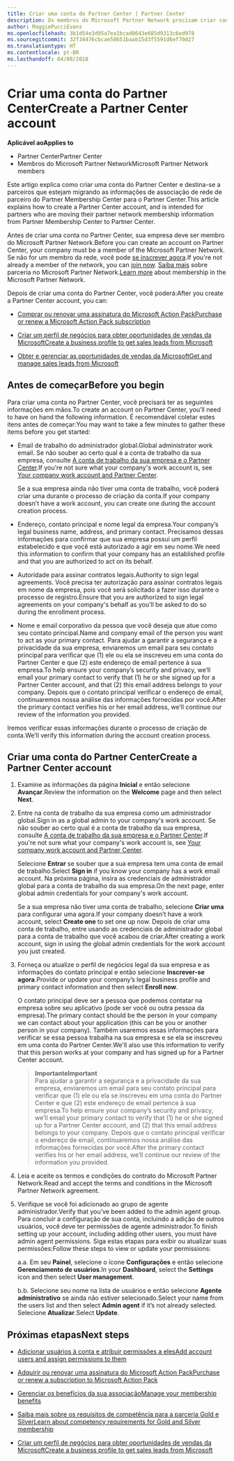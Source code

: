 ```yaml
---
title: Criar uma conta do Partner Center | Partner Center
description: Os membros do Microsoft Partner Network precisam criar contas do Partner Center para gerenciar seus benefícios e competências de rede e criar um perfil de negócios.
author: MaggiePucciEvans
ms.openlocfilehash: 3b1d54e3d95a7ea1bcad0643e685d9313c6ed978
ms.sourcegitcommit: 32f34476cbcae58651baab15d3f5591d6ef70d27
ms.translationtype: HT
ms.contentlocale: pt-BR
ms.lasthandoff: 04/08/2018
---
```

# <a name="create-a-partner-center-account"></a><span data-ttu-id="03fae-103">Criar uma conta do Partner Center</span><span class="sxs-lookup"><span data-stu-id="03fae-103">Create a Partner Center account</span></span>

**<span data-ttu-id="03fae-104">Aplicável ao</span><span class="sxs-lookup"><span data-stu-id="03fae-104">Applies to</span></span>**

-   <span data-ttu-id="03fae-105">Partner Center</span><span class="sxs-lookup"><span data-stu-id="03fae-105">Partner Center</span></span>
-   <span data-ttu-id="03fae-106">Membros do Microsoft Partner Network</span><span class="sxs-lookup"><span data-stu-id="03fae-106">Microsoft Partner Network members</span></span>


<span data-ttu-id="03fae-107">Este artigo explica como criar uma conta do Partner Center e destina-se a parceiros que estejam migrando as informações de associação de rede de parceiro do Partner Membership Center para o Partner Center.</span><span class="sxs-lookup"><span data-stu-id="03fae-107">This article explains how to create a Partner Center account, and is intended for partners who are moving their partner network membership information from Partner Membership Center to Partner Center.</span></span> 

<span data-ttu-id="03fae-108">Antes de criar uma conta no Partner Center, sua empresa deve ser membro do Microsoft Partner Network.</span><span class="sxs-lookup"><span data-stu-id="03fae-108">Before you can create an account on Partner Center, your company must be a member of the Microsoft Partner Network.</span></span> <span data-ttu-id="03fae-109">Se não for um membro da rede, você pode [se inscrever agora](https://partners.microsoft.com/PartnerProgram/simplifiedenrollment.aspx).</span><span class="sxs-lookup"><span data-stu-id="03fae-109">If you're not already a member of the network, you can [join now](https://partners.microsoft.com/PartnerProgram/simplifiedenrollment.aspx).</span></span>  <span data-ttu-id="03fae-110">[Saiba mais](https://partner.microsoft.com/membership) sobre parceria no Microsoft Partner Network.</span><span class="sxs-lookup"><span data-stu-id="03fae-110">[Learn more](https://partner.microsoft.com/membership) about membership in the Microsoft Partner Network.</span></span>  

<span data-ttu-id="03fae-111">Depois de criar uma conta do Partner Center, você poderá:</span><span class="sxs-lookup"><span data-stu-id="03fae-111">After you create a Partner Center account, you can:</span></span>

-   [<span data-ttu-id="03fae-112">Comprar ou renovar uma assinatura do Microsoft Action Pack</span><span class="sxs-lookup"><span data-stu-id="03fae-112">Purchase or renew a Microsoft Action Pack subscription</span></span>](mpn-get-action-pack.md)

-   [<span data-ttu-id="03fae-113">Criar um perfil de negócios para obter oportunidades de vendas da Microsoft</span><span class="sxs-lookup"><span data-stu-id="03fae-113">Create a business profile to get sales leads from Microsoft</span></span>](create-a-marketing-profile.md)

-   [<span data-ttu-id="03fae-114">Obter e gerenciar as oportunidades de vendas da Microsoft</span><span class="sxs-lookup"><span data-stu-id="03fae-114">Get and manage sales leads from Microsoft</span></span>](responding-to-referrals.md)

## <a name="before-you-begin"></a><span data-ttu-id="03fae-115">Antes de começar</span><span class="sxs-lookup"><span data-stu-id="03fae-115">Before you begin</span></span>

<span data-ttu-id="03fae-116">Para criar uma conta no Partner Center, você precisará ter as seguintes informações em mãos.</span><span class="sxs-lookup"><span data-stu-id="03fae-116">To create an account on Partner Center, you’ll need to have on hand the following information.</span></span> <span data-ttu-id="03fae-117">É recomendável coletar estes itens antes de começar:</span><span class="sxs-lookup"><span data-stu-id="03fae-117">You may want to take a few minutes to gather these items before you get started:</span></span>

-   <span data-ttu-id="03fae-118">Email de trabalho do administrador global.</span><span class="sxs-lookup"><span data-stu-id="03fae-118">Global administrator work email.</span></span> <span data-ttu-id="03fae-119">Se não souber ao certo qual é a conta de trabalho da sua empresa, consulte [A conta de trabalho da sua empresa e o Partner Center](azure-active-directory-tenants-and-partner-center.md).</span><span class="sxs-lookup"><span data-stu-id="03fae-119">If you're not sure what your company's work account is, see [Your company work account and Partner Center](azure-active-directory-tenants-and-partner-center.md).</span></span>

    <span data-ttu-id="03fae-120">Se a sua empresa ainda não tiver uma conta de trabalho, você poderá criar uma durante o processo de criação da conta.</span><span class="sxs-lookup"><span data-stu-id="03fae-120">If your company doesn’t have a work account, you can create one during the account creation process.</span></span> 

-   <span data-ttu-id="03fae-121">Endereço, contato principal e nome legal da empresa.</span><span class="sxs-lookup"><span data-stu-id="03fae-121">Your company’s legal business name, address, and primary contact.</span></span> <span data-ttu-id="03fae-122">Precisamos dessas informações para confirmar que sua empresa possui um perfil estabelecido e que você está autorizado a agir em seu nome.</span><span class="sxs-lookup"><span data-stu-id="03fae-122">We need this information to confirm that your company has an established profile and that you are authorized to act on its behalf.</span></span> 

-   <span data-ttu-id="03fae-123">Autoridade para assinar contratos legais.</span><span class="sxs-lookup"><span data-stu-id="03fae-123">Authority to sign legal agreements.</span></span> <span data-ttu-id="03fae-124">Você precisa ter autorização para assinar contratos legais em nome da empresa, pois você será solicitado a fazer isso durante o processo de registro.</span><span class="sxs-lookup"><span data-stu-id="03fae-124">Ensure that you are authorized to sign legal agreements on your company's behalf as you’ll be asked to do so during the enrollment process.</span></span>

-   <span data-ttu-id="03fae-125">Nome e email corporativo da pessoa que você deseja que atue como seu contato principal.</span><span class="sxs-lookup"><span data-stu-id="03fae-125">Name and company email of the person you want to act as your primary contact.</span></span> <span data-ttu-id="03fae-126">Para ajudar a garantir a segurança e a privacidade da sua empresa, enviaremos um email para seu contato principal para verificar que (1) ele ou ela se inscreveu em uma conta do Partner Center e que (2) este endereço de email pertence à sua empresa.</span><span class="sxs-lookup"><span data-stu-id="03fae-126">To help ensure your company’s security and privacy, we’ll email your primary contact to verify that (1) he or she signed up for a Partner Center account, and that (2) this email address belongs to your company.</span></span> <span data-ttu-id="03fae-127">Depois que o contato principal verificar o endereço de email, continuaremos nossa análise das informações fornecidas por você.</span><span class="sxs-lookup"><span data-stu-id="03fae-127">After the primary contact verifies his or her email address, we’ll continue our review of the information you provided.</span></span>

<span data-ttu-id="03fae-128">Iremos verificar essas informações durante o processo de criação de conta.</span><span class="sxs-lookup"><span data-stu-id="03fae-128">We’ll verify this information during the account creation process.</span></span> 
 
## <a name="create-a-partner-center-account"></a><span data-ttu-id="03fae-129">Criar uma conta do Partner Center</span><span class="sxs-lookup"><span data-stu-id="03fae-129">Create a Partner Center account</span></span>

1.  <span data-ttu-id="03fae-130">Examine as informações da página **Inicial** e então selecione **Avançar**.</span><span class="sxs-lookup"><span data-stu-id="03fae-130">Review the information on the **Welcome** page and then select **Next**.</span></span>

2.  <span data-ttu-id="03fae-131">Entre na conta de trabalho da sua empresa como um administrador global.</span><span class="sxs-lookup"><span data-stu-id="03fae-131">Sign in as a global admin to your company's work account.</span></span> <span data-ttu-id="03fae-132">Se não souber ao certo qual é a conta de trabalho da sua empresa, consulte [A conta de trabalho da sua empresa e o Partner Center](azure-active-directory-tenants-and-partner-center.md).</span><span class="sxs-lookup"><span data-stu-id="03fae-132">If you're not sure what your company's work account is, see [Your company work account and Partner Center](azure-active-directory-tenants-and-partner-center.md).</span></span>

    <span data-ttu-id="03fae-133">Selecione **Entrar** se souber que a sua empresa tem uma conta de email de trabalho.</span><span class="sxs-lookup"><span data-stu-id="03fae-133">Select **Sign in** if you know your company has a work email account.</span></span> <span data-ttu-id="03fae-134">Na próxima página, insira as credenciais de administrador global para a conta de trabalho da sua empresa.</span><span class="sxs-lookup"><span data-stu-id="03fae-134">On the next page, enter global admin credentials for your company's work account.</span></span> 

    <span data-ttu-id="03fae-135">Se a sua empresa não tiver uma conta de trabalho, selecione **Criar uma** para configurar uma agora.</span><span class="sxs-lookup"><span data-stu-id="03fae-135">If your company doesn’t have a work account, select **Create one** to set one up now.</span></span> <span data-ttu-id="03fae-136">Depois de criar uma conta de trabalho, entre usando as credenciais de administrador global para a conta de trabalho que você acabou de criar.</span><span class="sxs-lookup"><span data-stu-id="03fae-136">After creating a work account, sign in using the global admin credentials for the work account you just created.</span></span>

3.  <span data-ttu-id="03fae-137">Forneça ou atualize o perfil de negócios legal da sua empresa e as informações do contato principal e então selecione **Inscrever-se agora**.</span><span class="sxs-lookup"><span data-stu-id="03fae-137">Provide or update your company’s legal business profile and primary contact information and then select **Enroll now**.</span></span> 

    <span data-ttu-id="03fae-138">O contato principal deve ser a pessoa que podemos contatar na empresa sobre seu aplicativo (pode ser você ou outra pessoa da empresa).</span><span class="sxs-lookup"><span data-stu-id="03fae-138">The primary contact should be the person in your company we can contact about your application (this can be you or another person in your company).</span></span> <span data-ttu-id="03fae-139">Também usaremos essas informações para verificar se essa pessoa trabalha na sua empresa e se ela se inscreveu em uma conta do Partner Center.</span><span class="sxs-lookup"><span data-stu-id="03fae-139">We'll also use this information to verify that this person works at your company and has signed up for a Partner Center account.</span></span>

    >**<span data-ttu-id="03fae-140">Importante</span><span class="sxs-lookup"><span data-stu-id="03fae-140">Important</span></span>**<br> <span data-ttu-id="03fae-141">Para ajudar a garantir a segurança e a privacidade da sua empresa, enviaremos um email para seu contato principal para verificar que (1) ele ou ela se inscreveu em uma conta do Partner Center e que (2) este endereço de email pertence à sua empresa.</span><span class="sxs-lookup"><span data-stu-id="03fae-141">To help ensure your company’s security and privacy, we’ll email your primary contact to verify that (1) he or she signed up for a Partner Center account, and (2) that this email address belongs to your company.</span></span> <span data-ttu-id="03fae-142">Depois que o contato principal verificar o endereço de email, continuaremos nossa análise das informações fornecidas por você.</span><span class="sxs-lookup"><span data-stu-id="03fae-142">After the primary contact verifies his or her email address, we’ll continue our review of the information you provided.</span></span>

4.  <span data-ttu-id="03fae-143">Leia e aceite os termos e condições do contrato do Microsoft Partner Network.</span><span class="sxs-lookup"><span data-stu-id="03fae-143">Read and accept the terms and conditions in the Microsoft Partner Network agreement.</span></span> 

5.  <span data-ttu-id="03fae-144">Verifique se você foi adicionado ao grupo de agente administrador.</span><span class="sxs-lookup"><span data-stu-id="03fae-144">Verify that you’ve been added to the admin agent group.</span></span> <span data-ttu-id="03fae-145">Para concluir a configuração de sua conta, incluindo a adição de outros usuários, você deve ter permissões de agente administrador.</span><span class="sxs-lookup"><span data-stu-id="03fae-145">To finish setting up your account, including adding other users, you must have admin agent permissions.</span></span> <span data-ttu-id="03fae-146">Siga estas etapas para exibir ou atualizar suas permissões:</span><span class="sxs-lookup"><span data-stu-id="03fae-146">Follow these steps to view or update your permissions:</span></span>

    <span data-ttu-id="03fae-147">a.</span><span class="sxs-lookup"><span data-stu-id="03fae-147">a.</span></span> <span data-ttu-id="03fae-148">Em seu **Painel**, selecione o ícone **Configurações** e então selecione **Gerenciamento de usuários**.</span><span class="sxs-lookup"><span data-stu-id="03fae-148">In your **Dashboard**, select the **Settings** icon and then select **User management**.</span></span>  

    <span data-ttu-id="03fae-149">b.</span><span class="sxs-lookup"><span data-stu-id="03fae-149">b.</span></span> <span data-ttu-id="03fae-150">Selecione seu nome na lista de usuários e então selecione **Agente administrativo** se ainda não estiver selecionado.</span><span class="sxs-lookup"><span data-stu-id="03fae-150">Select your name from the users list and then select **Admin agent** if it’s not already selected.</span></span> <span data-ttu-id="03fae-151">Selecione **Atualizar**.</span><span class="sxs-lookup"><span data-stu-id="03fae-151">Select **Update**.</span></span>  

## <a name="next-steps"></a><span data-ttu-id="03fae-152">Próximas etapas</span><span class="sxs-lookup"><span data-stu-id="03fae-152">Next steps</span></span>

-   [<span data-ttu-id="03fae-153">Adicionar usuários à conta e atribuir permissões a eles</span><span class="sxs-lookup"><span data-stu-id="03fae-153">Add account users and assign permissions to them</span></span>](create-user-accounts-and-set-permissions.md)

-   [<span data-ttu-id="03fae-154">Adquirir ou renovar uma assinatura do Microsoft Action Pack</span><span class="sxs-lookup"><span data-stu-id="03fae-154">Purchase or renew a subscription to Microsoft Action Pack</span></span>](mpn-get-action-pack.md)

-   [<span data-ttu-id="03fae-155">Gerenciar os benefícios da sua associação</span><span class="sxs-lookup"><span data-stu-id="03fae-155">Manage your membership benefits</span></span>](manage-your-partner-network-benefits.md)

-   [<span data-ttu-id="03fae-156">Saiba mais sobre os requisitos de competência para a parceria Gold e Silver</span><span class="sxs-lookup"><span data-stu-id="03fae-156">Learn about competency requirements for Gold and Silver membership</span></span>](learn-about-competencies.md)

-   [<span data-ttu-id="03fae-157">Criar um perfil de negócios para obter oportunidades de vendas da Microsoft</span><span class="sxs-lookup"><span data-stu-id="03fae-157">Create a business profile to get sales leads from Microsoft</span></span>](create-a-marketing-profile.md)